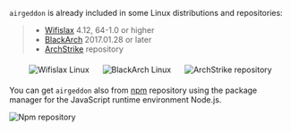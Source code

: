 `airgeddon` is already included in some Linux distributions and repositories:

> - [Wifislax] 4.12, 64-1.0 or higher
> - [BlackArch] 2017.01.28 or later
> - [ArchStrike] repository

[Wifislax]: http://www.wifislax.com
[BlackArch]: https://blackarch.org
[ArchStrike]: https://archstrike.org/wiki

<p align="center">
	<img src="https://raw.githubusercontent.com/v1s1t0r1sh3r3/airgeddon/docker/imgs/wiki/wifislax_linux.png" hspace="10" vspace="6" title="Wifislax Linux"/>
	<img src="https://raw.githubusercontent.com/v1s1t0r1sh3r3/airgeddon/docker/imgs/wiki/blackarch_linux.png" hspace="10" vspace="6" title="BlackArch Linux"/>
	<img src="https://raw.githubusercontent.com/v1s1t0r1sh3r3/airgeddon/docker/imgs/wiki/archstrike.png" hspace="10" vspace="6" title="ArchStrike repository"/>
</p>

You can get `airgeddon` also from [npm] repository using the package manager for the JavaScript runtime environment Node.js.

<img src="https://raw.githubusercontent.com/v1s1t0r1sh3r3/airgeddon/docker/imgs/wiki/npm.png" title="Npm repository"/>

[npm]: https://www.npmjs.com/package/get-airgeddon
